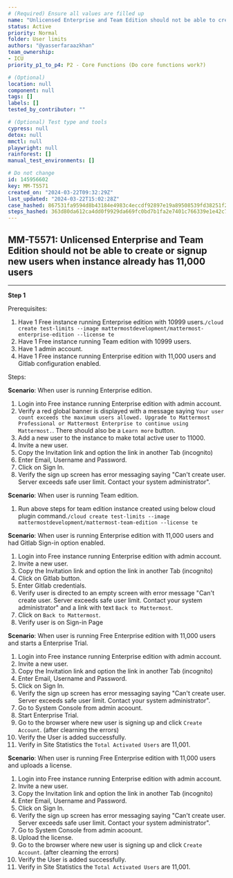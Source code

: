 ```yaml
---
# (Required) Ensure all values are filled up
name: "Unlicensed Enterprise and Team Edition should not be able to create or signup new users when instance already has 11,000 users"
status: Active
priority: Normal
folder: User limits
authors: "@yasserfaraazkhan"
team_ownership:
- ICU
priority_p1_to_p4: P2 - Core Functions (Do core functions work?)

# (Optional)
location: null
component: null
tags: []
labels: []
tested_by_contributor: ""

# (Optional) Test type and tools
cypress: null
detox: null
mmctl: null
playwright: null
rainforest: []
manual_test_environments: []

# Do not change
id: 145956602
key: MM-T5571
created_on: "2024-03-22T09:32:29Z"
last_updated: "2024-03-22T15:02:28Z"
case_hashed: 867531fa9594d8b43184e4983c4eccdf92897e19a89508539fd38251f2ef6e9bef6c2972ba749375d7bc643592d16d29
steps_hashed: 363d80da612ca4dd0f9929da669fc0bd7b1fa2e7401c766339e1e42c739c3c297dfc1eb8fa7b8b535df4108d5d7e2d73
---
```


<!-- (Auto-generated) Based on frontmatter's "key" and "name" -->

## MM-T5571: Unlicensed Enterprise and Team Edition should not be able to create or signup new users when instance already has 11,000 users

---

**Step 1**

Prerequisites:

1. Have 1 Free instance running Enterprise edition with 10999 users.`/cloud create test-limits --image mattermostdevelopment/mattermost-enterprise-edition --license te`
2. Have 1 Free instance running Team edition with 10999 users.
3. Have 1 admin account.
4. Have 1 Free instance running Enterprise edition with 11,000 users and Gitlab configuration enabled.

Steps:

**Scenario**: When user is running Enterprise edition.

1. Login into Free instance running Enterprise edition with admin account.
2. Verify a red global banner is displayed with a message saying `Your user count exceeds the maximum users allowed. Upgrade to Mattermost Professional or Mattermost Enterprise to continue using Mattermost.`. There should also be a `Learn more` button.
3. Add a new user to the instance to make total active user to 11000.
4. Invite a new user.
5. Copy the Invitation link and option the link in another Tab (incognito)
6. Enter Email, Username and Password.
7. Click on Sign In.
8. Verify the sign up screen has error messaging saying "Can't create user. Server exceeds safe user limit. Contact your system administrator".

**Scenario**: When user is running Team edition.

1. Run above steps for team edition instance created using below cloud plugin command.`/cloud create test-limits --image mattermostdevelopment/mattermost-team-edition --license te`

**Scenario**: When user is running Enterprise edition with 11,000 users and had Gitlab Sign-in option enabled.

1. Login into Free instance running Enterprise edition with admin account.
2. Invite a new user.
3. Copy the Invitation link and option the link in another Tab (incognito)
4. Click on Gitlab button.
5. Enter Gitlab credentials.
6. Verify user is directed to an empty screen with error message "Can't create user. Server exceeds safe user limit. Contact your system administrator" and a link with text `Back to Mattermost`.
7. Click on `Back to Mattermost`.
8. Verify user is on Sign-in Page

**Scenario**: When user is running Free Enterprise edition with 11,000 users and starts a Enterprise Trial.

1. Login into Free instance running Enterprise edition with admin account.
2. Invite a new user.
3. Copy the Invitation link and option the link in another Tab (incognito)
4. Enter Email, Username and Password.
5. Click on Sign In.
6. Verify the sign up screen has error messaging saying "Can't create user. Server exceeds safe user limit. Contact your system administrator".
7. Go to System Console from admin acoount.
8. Start Enterprise Trial.
9. Go to the browser where new user is signing up and click `Create Account`. (after clearning the errors)
10. Verify the User is added successfully.
11. Verify in Site Statistics the `Total Activated Users` are 11,001.

**Scenario**: When user is running Free Enterprise edition with 11,000 users and uploads a license.

1. Login into Free instance running Enterprise edition with admin account.
2. Invite a new user.
3. Copy the Invitation link and option the link in another Tab (incognito)
4. Enter Email, Username and Password.
5. Click on Sign In.
6. Verify the sign up screen has error messaging saying "Can't create user. Server exceeds safe user limit. Contact your system administrator".
7. Go to System Console from admin acoount.
8. Upload the license.
9. Go to the browser where new user is signing up and click `Create Account`. (after clearning the errors)
10. Verify the User is added successfully.
11. Verify in Site Statistics the `Total Activated Users` are 11,001.
